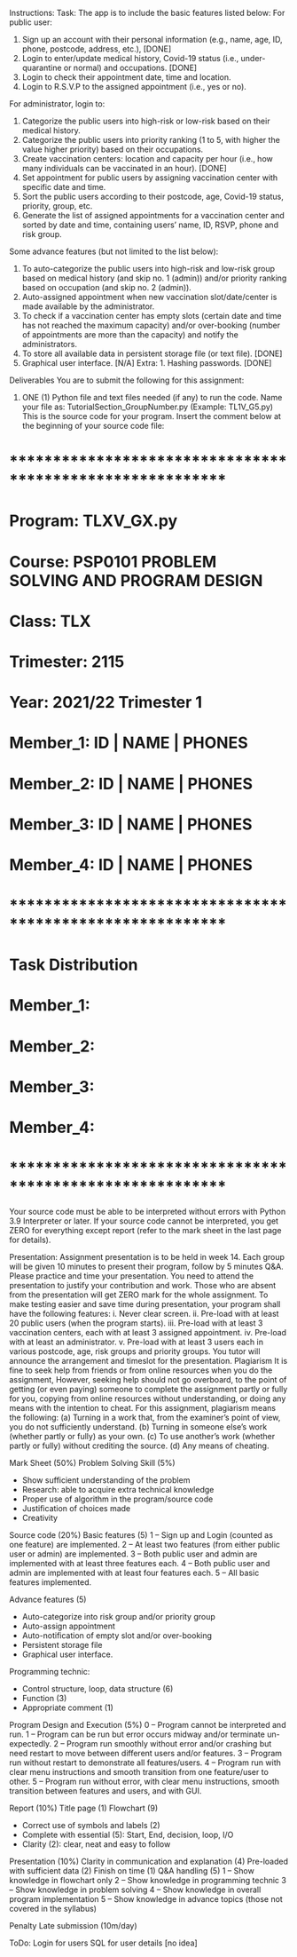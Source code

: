 Instructions:
Task:
The app is to include the basic features listed below:
For public user:
1. Sign up an account with their personal information (e.g., name, age, ID, phone, postcode, address, etc.), [DONE]
2. Login to enter/update medical history, Covid-19 status (i.e., under-quarantine or normal) and occupations. [DONE]
3. Login to check their appointment date, time and location.
4. Login to R.S.V.P to the assigned appointment (i.e., yes or no).

For administrator, login to:
1. Categorize the public users into high-risk or low-risk based on their medical history.
2. Categorize the public users into priority ranking (1 to 5, with higher the value higher priority) based on their occupations.
3. Create vaccination centers: location and capacity per hour (i.e., how many individuals can be vaccinated in an hour). [DONE]
4. Set appointment for public users by assigning vaccination center with specific date and time.
5. Sort the public users according to their postcode, age, Covid-19 status, priority, group, etc.
6. Generate the list of assigned appointments for a vaccination center and sorted by date and time, containing users’ name, ID, RSVP, phone and risk group.

Some advance features (but not limited to the list below):
1. To auto-categorize the public users into high-risk and low-risk group based on medical history (and skip no. 1 (admin)) and/or priority ranking based on occupation (and skip no. 2 (admin)).
2. Auto-assigned appointment when new vaccination slot/date/center is made available by the administrator.
3. To check if a vaccination center has empty slots (certain date and time has not reached the maximum capacity) and/or over-booking (number of appointments are more than the capacity) and notify the administrators.
4. To store all available data in persistent storage file (or text file). [DONE]
5. Graphical user interface. [N/A]
Extra: 1. Hashing passwords. [DONE]

Deliverables
You are to submit the following for this assignment:
1. ONE (1) Python file and text files needed (if any) to run the code.
Name your file as: TutorialSection_GroupNumber.py (Example: TL1V_G5.py)
This is the source code for your program. Insert the comment below at the beginning of your source code file:
# *********************************************************
# Program: TLXV_GX.py
# Course: PSP0101 PROBLEM SOLVING AND PROGRAM DESIGN
# Class: TLX
# Trimester: 2115
# Year: 2021/22 Trimester 1
# Member_1: ID | NAME | PHONES
# Member_2: ID | NAME | PHONES
# Member_3: ID | NAME | PHONES
# Member_4: ID | NAME | PHONES
# *********************************************************
# Task Distribution
# Member_1:
# Member_2:
# Member_3:
# Member_4:
# *********************************************************
Your source code must be able to be interpreted without errors with Python 3.9 Interpreter or later. If your source code cannot be interpreted, you get ZERO for everything except report (refer to the mark sheet in the last page for details).

Presentation:
Assignment presentation is to be held in week 14. Each group will be given 10 minutes to present their program, follow by 5 minutes Q&A. Please practice and time your presentation.
You need to attend the presentation to justify your contribution and work. Those who are absent from the presentation will get ZERO mark for the whole assignment.
To make testing easier and save time during presentation, your program shall have the following features:
i. Never clear screen.
ii. Pre-load with at least 20 public users (when the program starts).
iii. Pre-load with at least 3 vaccination centers, each with at least 3 assigned appointment.
iv. Pre-load with at least an administrator.
v. Pre-load with at least 3 users each in various postcode, age, risk groups and priority groups.
You tutor will announce the arrangement and timeslot for the presentation.
Plagiarism
It is fine to seek help from friends or from online resources when you do the assignment, However, seeking help should not go overboard, to the point of getting (or even paying) someone to complete the assignment partly or fully for you, copying from online resources without understanding, or doing any means with the intention to cheat. For this assignment, plagiarism means the following:
(a) Turning in a work that, from the examiner’s point of view, you do not sufficiently understand.
(b) Turning in someone else’s work (whether partly or fully) as your own.
(c) To use another’s work (whether partly or fully) without crediting the source.
(d) Any means of cheating.

Mark Sheet (50%)
Problem Solving Skill (5%)
- Show sufficient understanding of the problem
- Research: able to acquire extra technical knowledge
- Proper use of algorithm in the program/source code
- Justification of choices made
- Creativity

Source code (20%)
Basic features (5)
1 – Sign up and Login (counted as one feature) are implemented.
2 – At least two features (from either public user or admin) are implemented.
3 – Both public user and admin are implemented with at least three features each.
4 – Both public user and admin are implemented with at least four features each.
5 – All basic features implemented.

Advance features (5)
- Auto-categorize into risk group and/or priority group
- Auto-assign appointment
- Auto-notification of empty slot and/or over-booking
- Persistent storage file
- Graphical user interface.

Programming technic:
- Control structure, loop, data structure (6)
- Function (3)
- Appropriate comment (1)

Program Design and Execution (5%)
0 – Program cannot be interpreted and run.
1 – Program can be run but error occurs midway and/or terminate un-expectedly.
2 – Program run smoothly without error and/or crashing but need restart to move between different users and/or features.
3 – Program run without restart to demonstrate all features/users.
4 – Program run with clear menu instructions and smooth transition from one feature/user to other.
5 – Program run without error, with clear menu instructions, smooth transition between features and users, and with GUI.

Report (10%)
Title page (1)
Flowchart (9)
- Correct use of symbols and labels (2)
- Complete with essential (5): Start, End, decision, loop, I/O
- Clarity (2): clear, neat and easy to follow

Presentation (10%)
Clarity in communication and explanation (4)
Pre-loaded with sufficient data (2)
Finish on time (1)
Q&A handling (5)
1 – Show knowledge in flowchart only
2 – Show knowledge in programming technic
3 – Show knowledge in problem solving
4 – Show knowledge in overall program implementation
5 – Show knowledge in advance topics (those not covered in the syllabus)

Penalty
Late submission (10m/day)

ToDo:
Login for users
SQL for user details
[no idea]